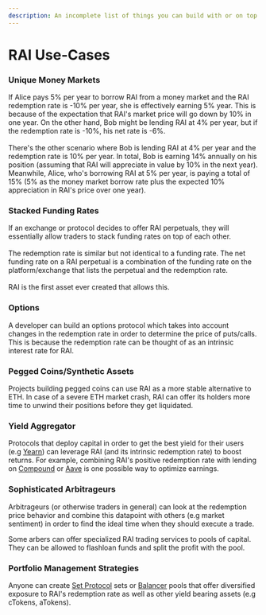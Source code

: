 ```yaml
---
description: An incomplete list of things you can build with or on top of RAI
---
```


# RAI Use-Cases

### **Unique Money Markets**

If Alice pays 5% per year to borrow RAI from a money market and the RAI redemption rate is -10% per year, she is effectively earning 5% year. This is because of the expectation that RAI's market price will go down by 10% in one year. On the other hand, Bob might be lending RAI at 4% per year, but if the redemption rate is -10%, his net rate is -6%.\
\
There's the other scenario where Bob is lending RAI at 4% per year and the redemption rate is 10% per year. In total, Bob is earning 14% annually on his position (assuming that RAI will appreciate in value by 10% in the next year). Meanwhile, Alice, who's borrowing RAI at 5% per year, is paying a total of 15% (5% as the money market borrow rate plus the expected 10% appreciation in RAI's price over one year).

### Stacked Funding Rates

If an exchange or protocol decides to offer RAI perpetuals, they will essentially allow traders to stack funding rates on top of each other. \
\
The redemption rate is similar but not identical to a funding rate. The net funding rate on a RAI perpetual is a combination of the funding rate on the platform/exchange that lists the perpetual and the redemption rate.\
\
RAI is the first asset ever created that allows this.

### Options

A developer can build an options protocol which takes into account changes in the redemption rate in order to determine the price of puts/calls. This is because the redemption rate can be thought of as an intrinsic interest rate for RAI.

### Pegged Coins/Synthetic Assets

Projects building pegged coins can use RAI as a more stable alternative to ETH. In case of a severe ETH market crash, RAI can offer its holders more time to unwind their positions before they get liquidated.

### Yield Aggregator

Protocols that deploy capital in order to get the best yield for their users (e.g [Yearn](https://yearn.finance/)) can leverage RAI (and its intrinsic redemption rate) to boost returns. For example, combining RAI's positive redemption rate with lending on [Compound](https://compound.finance/) or [Aave](https://aave.com/) is one possible way to optimize earnings.

### **Sophisticated Arbitrageurs**

Arbitrageurs (or otherwise traders in general) can look at the redemption price behavior and combine this datapoint with others (e.g market sentiment) in order to find the ideal time when they should execute a trade.

Some arbers can offer specialized RAI trading services to pools of capital. They can be allowed to flashloan funds and split the profit with the pool.

### **Portfolio Management Strategies**

Anyone can create [Set Protocol](https://www.tokensets.com/) sets or [Balancer](https://balancer.finance/) pools that offer diversified exposure to RAI's redemption rate as well as other yield bearing assets (e.g cTokens, aTokens).
